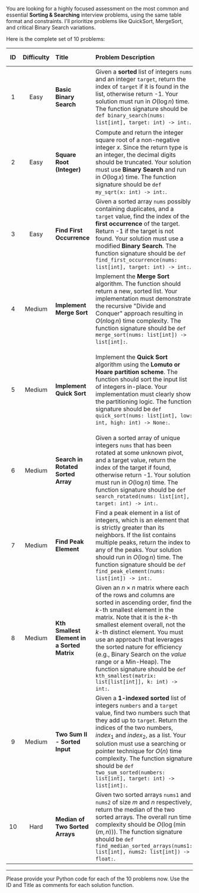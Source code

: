 You are looking for a highly focused assessment on the most common and essential **Sorting & Searching** interview problems, using the same table format and constraints. I'll prioritize problems like QuickSort, MergeSort, and critical Binary Search variations.

Here is the complete set of 10 problems:

| ID | Difficulty | Title | Problem Description | Example Case |
| :---: | :---: | :--- | :--- | :--- |
| 1 | Easy | **Basic Binary Search** | Given a **sorted** list of integers `nums` and an integer `target`, return the index of `target` if it is found in the list, otherwise return -1. Your solution must run in $O(\log n)$ time. The function signature should be `def binary_search(nums: list[int], target: int) -> int:`. | **Input:** `nums = [-1, 0, 3, 5, 9, 12]`, `target = 5`<br>**Expected Output:** `3` |
| 2 | Easy | **Square Root (Integer)** | Compute and return the integer square root of a non-negative integer $x$. Since the return type is an integer, the decimal digits should be truncated. Your solution must use **Binary Search** and run in $O(\log x)$ time. The function signature should be `def my_sqrt(x: int) -> int:`. | **Input:** $x = 8$<br>**Expected Output:** `2` |
| 3 | Easy | **Find First Occurrence** | Given a sorted array `nums` possibly containing duplicates, and a `target` value, find the index of the **first occurrence** of the target. Return -1 if the target is not found. Your solution must use a modified **Binary Search**. The function signature should be `def find_first_occurrence(nums: list[int], target: int) -> int:`. | **Input:** `nums = [2, 4, 4, 4, 6, 8]`, `target = 4`<br>**Expected Output:** `1` |
| 4 | Medium | **Implement Merge Sort** | Implement the **Merge Sort** algorithm. The function should return a new, sorted list. Your implementation must demonstrate the recursive "Divide and Conquer" approach resulting in $O(n \log n)$ time complexity. The function signature should be `def merge_sort(nums: list[int]) -> list[int]:`. | **Input:** `nums = [5, 2, 4, 6, 1, 3]`<br>**Expected Output:** `[1, 2, 3, 4, 5, 6]` |
| 5 | Medium | **Implement Quick Sort** | Implement the **Quick Sort** algorithm using the **Lomuto or Hoare partition scheme**. The function should sort the input list of integers in-place. Your implementation must clearly show the partitioning logic. The function signature should be `def quick_sort(nums: list[int], low: int, high: int) -> None:`. | **Input:** `nums = [10, 7, 8, 9, 1, 5]`, `low=0`, `high=5`<br>**Expected Output:** `nums` becomes `[1, 5, 7, 8, 9, 10]` |
| 6 | Medium | **Search in Rotated Sorted Array** | Given a sorted array of unique integers `nums` that has been rotated at some unknown pivot, and a target value, return the index of the target if found, otherwise return -1. Your solution must run in $O(\log n)$ time. The function signature should be `def search_rotated(nums: list[int], target: int) -> int:`. | **Input:** `nums = [4, 5, 6, 7, 0, 1, 2]`, `target = 1`<br>**Expected Output:** `5` |
| 7 | Medium | **Find Peak Element** | Find a peak element in a list of integers, which is an element that is strictly greater than its neighbors. If the list contains multiple peaks, return the index to any of the peaks. Your solution should run in $O(\log n)$ time. The function signature should be `def find_peak_element(nums: list[int]) -> int:`. | **Input:** `nums = [1, 2, 3, 1]`<br>**Expected Output:** `2` (index of $3$) |
| 8 | Medium | **Kth Smallest Element in a Sorted Matrix** | Given an $n \times n$ matrix where each of the rows and columns are sorted in ascending order, find the $k$-th smallest element in the matrix. Note that it is the $k$-th smallest element overall, not the $k$-th distinct element. You must use an approach that leverages the sorted nature for efficiency (e.g., Binary Search on the *value* range or a Min-Heap). The function signature should be `def kth_smallest(matrix: list[list[int]], k: int) -> int:`. | **Input:** `matrix = [[1, 5, 9], [10, 11, 13], [12, 13, 15]]`, $k=8$<br>**Expected Output:** `13` |
| 9 | Medium | **Two Sum II - Sorted Input** | Given a **1-indexed sorted** list of integers `numbers` and a `target` value, find two numbers such that they add up to `target`. Return the indices of the two numbers, $index_1$ and $index_2$, as a list. Your solution must use a searching or pointer technique for $O(n)$ time complexity. The function signature should be `def two_sum_sorted(numbers: list[int], target: int) -> list[int]:`. | **Input:** `numbers = [2, 7, 11, 15]`, `target = 9`<br>**Expected Output:** `[1, 2]` |
| 10 | Hard | **Median of Two Sorted Arrays** | Given two sorted arrays `nums1` and `nums2` of size $m$ and $n$ respectively, return the median of the two sorted arrays. The overall run time complexity should be $O(\log(\min(m, n)))$. The function signature should be `def find_median_sorted_arrays(nums1: list[int], nums2: list[int]) -> float:`. | **Input:** `nums1 = [1, 3]`, `nums2 = [2]`<br>**Expected Output:** `2.0` |

-----

Please provide your Python code for each of the 10 problems now. Use the ID and Title as comments for each solution function.